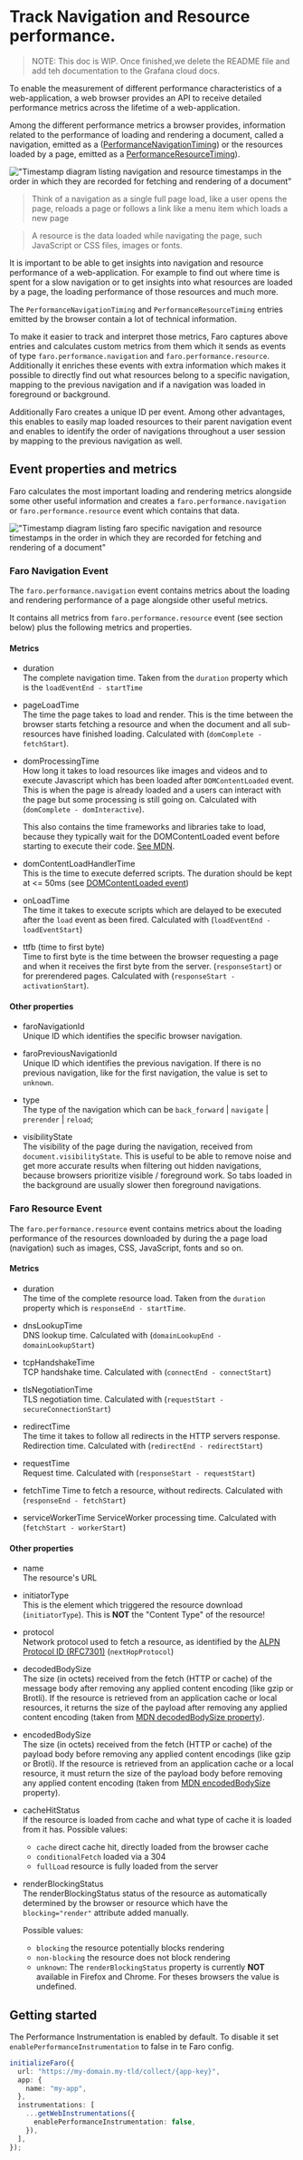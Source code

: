 # Track Navigation and Resource performance.

> NOTE:
> This doc is WIP.
> Once finished,we delete the README file and add teh documentation to the Grafana cloud docs.

To enable the measurement of different performance characteristics of a web-application, a web browser provides an
API to receive detailed performance metrics across the lifetime of a web-application.

Among the different performance metrics a browser provides, information related to the performance of loading and rendering a document, called a navigation, emitted as a ([PerformanceNavigationTiming](https://developer.mozilla.org/en-US/docs/Web/API/PerformanceNavigationTiming))
or the resources loaded by a page, emitted as a [PerformanceResourceTiming](https://developer.mozilla.org/en-US/docs/Web/API/PerformanceResourceTiming)).

!["Timestamp diagram listing navigation and resource timestamps in the order in which they are recorded for fetching and rendering of a document"](./README_timestamp-diagram.svg)

> Think of a navigation as a single full page load, like a user opens the page, reloads a page or follows a link like a menu item which loads a new page

> A resource is the data loaded while navigating the page, such JavaScript or CSS files, images or fonts.

It is important to be able to get insights into navigation and resource performance of a web-application.
For example to find out where time is spent for a slow navigation or to get insights into what resources
are loaded by a page, the loading performance of those resources and much more.

The `PerformanceNavigationTiming` and `PerformanceResourceTiming` entries emitted by the browser
contain a lot of technical information.

To make it easier to track and interpret those metrics, Faro captures above entries and calculates custom
metrics from them which it sends as events of type `faro.performance.navigation` and `faro.performance.resource`.
Additionally it enriches these events with extra information which makes it possible to directly find out
what resources belong to a specific navigation, mapping to the previous navigation and if a navigation
was loaded in foreground or background.

Additionally Faro creates a unique ID per event. Among other advantages, this enables to easily map
loaded resources to their parent navigation event and enables to identify the order of navigations throughout a user session by mapping to the previous navigation as well.

## Event properties and metrics

Faro calculates the most important loading and rendering metrics alongside some other useful information
and creates a `faro.performance.navigation` or `faro.performance.resource` event which contains that data.

!["Timestamp diagram listing faro specific navigation and resource timestamps in the order in which they are recorded for fetching and rendering of a document"](./faro-timestamp-diagram.png)

### Faro Navigation Event

The `faro.performance.navigation` event contains metrics about the loading and rendering performance of
a page alongside other useful metrics.

It contains all metrics from `faro.performance.resource` event (see section below) plus the following
metrics and properties.

#### Metrics

- duration<br>
  The complete navigation time.
  Taken from the `duration` property which is the `loadEventEnd - startTime`

- pageLoadTime<br>
  The time the page takes to load and render.
  This is the time between the browser starts fetching a resource and when the document and all sub-resources have finished loading. Calculated with (`domComplete - fetchStart`).

- domProcessingTime<br>
  How long it takes to load resources like images and videos and to execute Javascript which has been loaded after `DOMContentLoaded` event. This is when the page is already loaded and a users can interact with the page but some processing is still going on.
  Calculated with (`domComplete - domInteractive`).

  This also contains the time frameworks and libraries take to load, because they typically wait for the DOMContentLoaded event before starting to execute their code. [See MDN](https://developer.mozilla.org/en-US/docs/Web/API/PerformanceNavigationTiming/domContentLoadedEventEnd).

- domContentLoadHandlerTime<br>
  This is the time to execute deferred scripts.
  The duration should be kept at <= 50ms (see [DOMContentLoaded event](https://developer.mozilla.org/en-US/docs/Web/Performance/Navigation_and_resource_timings#domcontentloaded_event))

- onLoadTime<br>
  The time it takes to execute scripts which are delayed to be executed after the `load` event as been fired.
  Calculated with (`loadEventEnd - loadEventStart`)

- ttfb (time to first byte)<br>
  Time to first byte is the time between the browser requesting a page and when it receives the first byte from the server.
  (`responseStart`) or for prerendered pages. Calculated with (`responseStart - activationStart`).

#### Other properties

- faroNavigationId<br>
  Unique ID which identifies the specific browser navigation.

- faroPreviousNavigationId<br>
  Unique ID which identifies the previous navigation.
  If there is no previous navigation, like for the first navigation, the value is set to `unknown`.

- type<br>
  The type of the navigation which can be `back_forward` | `navigate` | `prerender` | `reload`;

- visibilityState<br>
  The visibility of the page during the navigation, received from `document.visibilityState`.
  This is useful to be able to remove noise and get more accurate results when filtering out hidden navigations, because browsers prioritize visible / foreground work. So tabs loaded in the background
  are usually slower then foreground navigations.

### Faro Resource Event

The `faro.performance.resource` event contains metrics about the loading performance of the resources
downloaded by during the a page load (navigation) such as images, CSS, JavaScript, fonts and so on.

#### Metrics

- duration<br>
  The time of the complete resource load.
  Taken from the `duration` property which is `responseEnd - startTime`.

- dnsLookupTime<br>
  DNS lookup time. Calculated with (`domainLookupEnd - domainLookupStart`)

- tcpHandshakeTime<br>
  TCP handshake time. Calculated with (`connectEnd - connectStart`)

- tlsNegotiationTime<br>
  TLS negotiation time. Calculated with (`requestStart - secureConnectionStart`)

- redirectTime<br>
  The time it takes to follow all redirects in the HTTP servers response.
  Redirection time. Calculated with (`redirectEnd - redirectStart`)

- requestTime<br>
  Request time. Calculated with (`responseStart - requestStart`)

- fetchTime
  Time to fetch a resource, without redirects. Calculated with (`responseEnd - fetchStart`)

- serviceWorkerTime
  ServiceWorker processing time. Calculated with (`fetchStart - workerStart`)

#### Other properties

- name<br>
  The resource's URL

- initiatorType<br>
  This is the element which triggered the resource download (`initiatorType`).
  This is **NOT** the "Content Type" of the resource!

- protocol<br>
  Network protocol used to fetch a resource, as identified by the [ALPN Protocol ID (RFC7301)](https://www.iana.org/assignments/tls-extensiontype-values/tls-extensiontype-values.xhtml#alpn-protocol-ids) (`nextHopProtocol`)

- decodedBodySize<br>
  The size (in octets) received from the fetch (HTTP or cache) of the message body after removing any applied content encoding (like gzip or Brotli). If the resource is retrieved from an application cache or local resources, it returns the size of the payload after removing any applied content encoding (taken from [MDN decodedBodySize property](https://developer.mozilla.org/en-US/docs/Web/API/PerformanceResourceTiming/decodedBodySize)).

- encodedBodySize<br>
  The size (in octets) received from the fetch (HTTP or cache) of the payload body before removing any applied content encodings (like gzip or Brotli). If the resource is retrieved from an application cache or a local resource, it must return the size of the payload body before removing any applied content encoding (taken from [MDN encodedBodySize](https://developer.mozilla.org/en-US/docs/Web/API/PerformanceResourceTiming/encodedBodySize) property).

- cacheHitStatus<br>
  If the resource is loaded from cache and what type of cache it is loaded from it has.
  Possible values:

  - `cache` direct cache hit, directly loaded from the browser cache
  - `conditionalFetch` loaded via a 304
  - `fullLoad` resource is fully loaded from the server

- renderBlockingStatus<br>
  The renderBlockingStatus status of the resource as automatically determined by the browser or resource which have the `blocking="render"` attribute added manually.

  Possible values:

  - `blocking` the resource potentially blocks rendering
  - `non-blocking` the resource does not block rendering
  - `unknown`: The `renderBlockingStatus` property is currently **NOT** available in Firefox and Chrome. For theses browsers the value is undefined.

## Getting started

The Performance Instrumentation is enabled by default.
To disable it set `enablePerformanceInstrumentation` to false in te Faro config.

```ts
initializeFaro({
  url: "https://my-domain.my-tld/collect/{app-key}",
  app: {
    name: "my-app",
  },
  instrumentations: [
    ...getWebInstrumentations({
      enablePerformanceInstrumentation: false,
    }),
  ],
});
```
